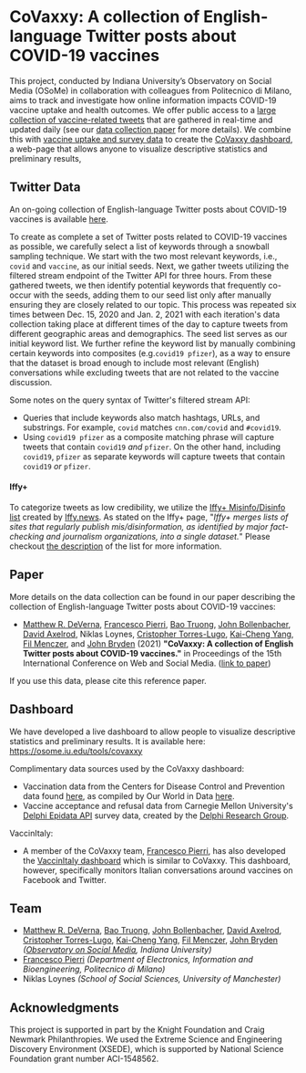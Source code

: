 # CoVaxxy: A collection of English-language Twitter posts about COVID-19 vaccines 

This project, conducted by Indiana University’s Observatory on Social Media (OSoMe) in collaboration with colleagues from Politecnico di Milano, aims to track and investigate how online information impacts COVID-19 vaccine uptake and health outcomes. We offer public access to a [large collection of vaccine-related tweets](https://doi.org/10.5281/zenodo.5277197) that are gathered in real-time and updated daily (see our [data collection paper](https://arxiv.org/abs/2101.07694) for more details). We combine this with [vaccine uptake and survey data](#dashboard) to create the [CoVaxxy dashboard](http://osome.iu.edu/tools/covaxxy), a web-page that allows anyone to visualize descriptive statistics and preliminary results,

## Twitter Data

An on-going collection of English-language Twitter posts about COVID-19 vaccines is available [here](https://doi.org/10.5281/zenodo.4526494).

To create as complete a set of Twitter posts related to COVID-19 vaccines as possible, we carefully select a list of keywords through a snowball sampling technique. We start with the two most relevant keywords, i.e., `covid` and `vaccine`, as our initial seeds.
Next, we gather tweets utilizing the filtered stream endpoint of the Twitter API for three hours. From these gathered tweets, we then identify potential keywords that frequently co-occur with the seeds, adding them to our seed list only after manually ensuring they are closely related to our topic. This process was repeated six times between Dec. 15, 2020 and Jan. 2, 2021 with each iteration's data collection taking place at different times of the day to capture tweets from different geographic areas and demographics. The seed list serves as our initial keyword list.
We further refine the keyword list by manually combining certain keywords into composites (e.g.`covid19 pfizer`), as a way to ensure that the dataset is broad enough to include most relevant (English) conversations while excluding tweets that are not related to the vaccine discussion. 

Some notes on the query syntax of Twitter's filtered stream API: 
* Queries that include keywords also match hashtags, URLs, and substrings. For example, `covid` matches `cnn.com/covid` and `#covid19`.
* Using `covid19 pfizer` as a composite matching phrase will capture tweets that contain `covid19` *and* `pfizer`. On the other hand, including `covid19`, `pfizer` as separate keywords will capture tweets that contain `covid19` *or* `pfizer`.

#### Iffy+
To categorize tweets as low credibility, we utilize the [Iffy+ Misinfo/Disinfo list](https://iffy.news/iffy-plus/) created by [Iffy.news](https://iffy.news/). As stated on the Iffy+ page, "_Iffy+ merges lists of sites that regularly publish mis/disinformation, as identified by major fact-checking and journalism organizations, into a single dataset._" Please checkout [the description](https://iffy.news/iffy-plus/) of the list for more information.

## Paper
More details on the data collection can be found in our paper describing the collection of English-language Twitter posts about COVID-19 vaccines:

* [Matthew R. DeVerna](https://www.matthewdeverna.com/), [Francesco Pierri](https://frapierri.github.io), [Bao Truong](https://btrantruong.github.io/), [John Bollenbacher](https://jbollenbacher.github.io/), [David Axelrod](https://cns-nrt.indiana.edu/students/trainees/2019/David-Axelrod.html), Niklas Loynes, [Cristopher Torres-Lugo](http://christorreslugo.com/), [Kai-Cheng Yang](http://www.kaichengyang.me/), [Fil Menczer](https://cnets.indiana.edu/fil/), and [John Bryden](http://jbryden.co.uk/home/) (2021) **"CoVaxxy: A collection of English Twitter posts about COVID-19 vaccines."** in Proceedings of the 15th International Conference on Web and Social Media. ([link to paper](https://ojs.aaai.org/index.php/ICWSM/article/view/18122))

If you use this data, please cite this reference paper.

## Dashboard

We have developed a live dashboard to allow people to visualize descriptive statistics and preliminary results. It is available here: https://osome.iu.edu/tools/covaxxy

Complimentary data sources used by the CoVaxxy dashboard:

* Vaccination data from the Centers for Disease Control and Prevention data found [here](https://covid.cdc.gov/covid-data-tracker/#vaccinations), as compiled by Our World in Data [here](https://github.com/owid/covid-19-data/blob/master/public/data/vaccinations/us_state_vaccinations.csv).
* Vaccine acceptance and refusal data from Carnegie Mellon University's [Delphi Epidata API](https://cmu-delphi.github.io/delphi-epidata/api/covidcast-signals/fb-survey.html#vaccination-indicators) survey data, created by the [Delphi Research Group](https://delphi.cmu.edu/about/).

VaccinItaly:
 * A member of the CoVaxxy team, [Francesco Pierri](https://frapierri.github.io), has also developed the [VaccinItaly dashboard](http://genomic.elet.polimi.it/vaccinitaly/) which is similar to CoVaxxy. This dashboard, however, specifically monitors Italian conversations around vaccines on Facebook and Twitter.  

## Team

* [Matthew R. DeVerna](https://www.matthewdeverna.com/), [Bao Truong](https://btrantruong.github.io/), [John Bollenbacher](https://jbollenbacher.github.io/), [David Axelrod](https://cns-nrt.indiana.edu/students/trainees/2019/David-Axelrod.html), [Cristopher Torres-Lugo](http://christorreslugo.com/), [Kai-Cheng Yang](http://www.kaichengyang.me/), [Fil Menczer](https://cnets.indiana.edu/fil/), [John Bryden](http://jbryden.co.uk/home/) *([Observatory on Social Media](https://osome.iu.edu/), Indiana University)* 
* [Francesco Pierri](https://frapierri.github.io) *(Department of Electronics, Information and Bioengineering, Politecnico di Milano)* 
* Niklas Loynes *(School of Social Sciences, University of Manchester)*

## Acknowledgments

This project is supported in part by the Knight Foundation and Craig Newmark Philanthropies. We used the Extreme Science and Engineering Discovery Environment (XSEDE), which is supported by National Science Foundation grant number ACI-1548562.
